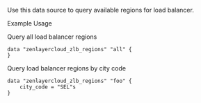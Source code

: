 Use this data source to query available regions for load balancer.

Example Usage

Query all load balancer regions
```hcl
data "zenlayercloud_zlb_regions" "all" {
}
```

Query load balancer regions by city code
```hcl
data "zenlayercloud_zlb_regions" "foo" {
	city_code = "SEL"s
}
```
